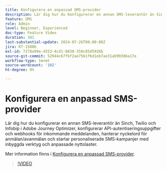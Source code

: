 ```yaml
---
title: Konfigurera en anpassad SMS-provider
description: Lär dig hur du konfigurerar en annan SMS-leverantör än Sinch, Twilio och Infobip i Adobe Journey Optimizer, konfigurerar API-autentiseringsuppgifter och webhooks för inkommande meddelanden, hanterar nyckelord för anmälan/avanmälan och startar personaliserade SMS-kampanjer med inbyggda verktyg och anpassade nyttolaster.
feature: SMS
role: Admin
level: Beginner, Experienced
doc-type: Feature Video
duration: 341
last-substantial-update: 2024-07-26T00:00:00Z
jira: KT-15886
exl-id: 7278a99e-4553-4cd1-8830-350c85d5926b
source-git-commit: 52944c67fbf2ae75b1f6d1eb7ae31ab99386a17e
workflow-type: tm+mt
source-wordcount: '102'
ht-degree: 0%

---
```


# Konfigurera en anpassad SMS-provider

Lär dig hur du konfigurerar en annan SMS-leverantör än Sinch, Twilio och Infobip i Adobe Journey Optimizer, konfigurerar API-autentiseringsuppgifter och webhooks för inkommande meddelanden, hanterar nyckelord för anmälan/avanmälan och startar personaliserade SMS-kampanjer med inbyggda verktyg och anpassade nyttolaster.

Mer information finns i [Konfigurera en anpassad SMS-provider](https://experienceleague.adobe.com/sv/docs/journey-optimizer/using/channels/sms/configure-sms/sms-configuration-custom).

>[!VIDEO](https://video.tv.adobe.com/v/3443610/?learn=on&enablevpops&captions=swe)

